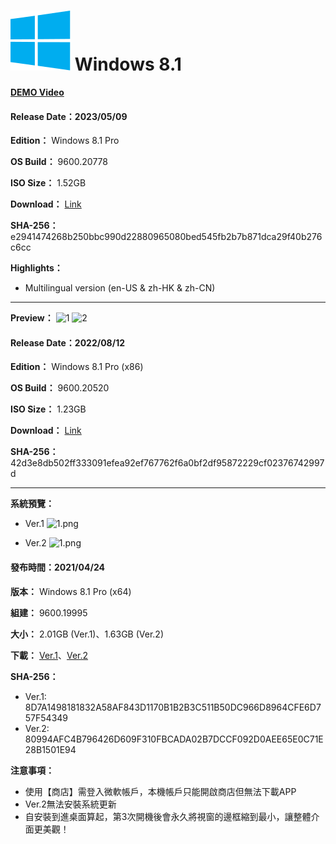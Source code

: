 # <img src="/icons/windows-8.svg"> Windows 8.1

**[DEMO Video](https://youtu.be/3jFePP3rs_g)**

#### Release Date：2023/05/09

**Edition：** Windows 8.1 Pro

**OS Build：** 9600.20778

**ISO Size：** 1.52GB

**Download：** [Link](https://github.com/WhatTheBlock/WindowsSimplify/releases/download/iso/9600.20778_ML_230509.iso)

**SHA-256：** e2941474268b250bbc990d22880965080bed545fb2b7b871dca29f40b276c6cc

**Highlights：**
- Multilingual version (en-US & zh-HK & zh-CN)

----

**Preview：**
![1](/preview/9600.20520_x86_220812.png)
![2](/preview/9600.20520_x86_220812_2.png)

#### Release Date：2022/08/12

**Edition：** Windows 8.1 Pro (x86)

**OS Build：** 9600.20520

**ISO Size：** 1.23GB

**Download：** [Link](https://gmnfuedutw-my.sharepoint.com/:u:/g/personal/40543229_gm_nfu_edu_tw/EeqC6y4HfndHpmKdNcGULIkB4Ovqff_d_evXnlCa9nCFow?e=LBlbB5)

**SHA-256：** 42d3e8db502ff333091efea92ef767762f6a0bf2df95872229cf02376742997d

----

**系統預覽：**
- Ver.1
![1.png](/preview/Win8.1_Pro_(9600.19995)_20210424.png)

- Ver.2
![1.png](/preview/Win8.1_Pro_(9600.19995)_20210424-2.png)

#### 發布時間：2021/04/24

**版本：** Windows 8.1 Pro (x64)

**組建：** 9600.19995

**大小：** 2.01GB (Ver.1)、1.63GB (Ver.2)

**下載：** [Ver.1](http://tiny.cc/w8_20210424_o)、[Ver.2](http://tiny.cc/w8_20210424_2_o)

**SHA-256：**
- Ver.1: 8D7A1498181832A58AF843D1170B1B2B3C511B50DC966D8964CFE6D757F54349
- Ver.2: 80994AFC4B796426D609F310FBCADA02B7DCCF092D0AEE65E0C71E28B1501E94

**注意事項：**
- 使用【商店】需登入微軟帳戶，本機帳戶只能開啟商店但無法下載APP
- Ver.2無法安裝系統更新
- 自安裝到進桌面算起，第3次開機後會永久將視窗的邊框縮到最小，讓整體介面更美觀！
